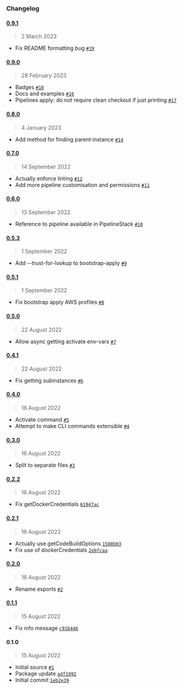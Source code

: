 ### Changelog

#### [0.9.1](https://github.com/isotoma/cdk-manager/compare/0.9.0...0.9.1)

> 2 March 2023

- Fix README formatting bug [`#19`](https://github.com/isotoma/cdk-manager/pull/19)

#### [0.9.0](https://github.com/isotoma/cdk-manager/compare/0.8.0...0.9.0)

> 28 February 2023

- Badges [`#18`](https://github.com/isotoma/cdk-manager/pull/18)
- Docs and examples [`#16`](https://github.com/isotoma/cdk-manager/pull/16)
- Pipelines apply: do not require clean checkout if just printing [`#17`](https://github.com/isotoma/cdk-manager/pull/17)

#### [0.8.0](https://github.com/isotoma/cdk-manager/compare/0.7.0...0.8.0)

> 4 January 2023

- Add method for finding parent instance [`#14`](https://github.com/isotoma/cdk-manager/pull/14)

#### [0.7.0](https://github.com/isotoma/cdk-manager/compare/0.6.0...0.7.0)

> 14 September 2022

- Actually enforce linting [`#12`](https://github.com/isotoma/cdk-manager/pull/12)
- Add more pipeline customisation and permissions [`#11`](https://github.com/isotoma/cdk-manager/pull/11)

#### [0.6.0](https://github.com/isotoma/cdk-manager/compare/0.5.3...0.6.0)

> 13 September 2022

- Reference to pipeline available in PipelineStack [`#10`](https://github.com/isotoma/cdk-manager/pull/10)

#### [0.5.3](https://github.com/isotoma/cdk-manager/compare/0.5.1...0.5.3)

> 1 September 2022

- Add --trust-for-lookup to bootstrap-apply [`#9`](https://github.com/isotoma/cdk-manager/pull/9)

#### [0.5.1](https://github.com/isotoma/cdk-manager/compare/0.5.0...0.5.1)

> 1 September 2022

- Fix bootstrap apply AWS profiles [`#8`](https://github.com/isotoma/cdk-manager/pull/8)

#### [0.5.0](https://github.com/isotoma/cdk-manager/compare/0.4.1...0.5.0)

> 22 August 2022

- Allow async getting activate env-vars [`#7`](https://github.com/isotoma/cdk-manager/pull/7)

#### [0.4.1](https://github.com/isotoma/cdk-manager/compare/0.4.0...0.4.1)

> 22 August 2022

- Fix getting subinstances [`#6`](https://github.com/isotoma/cdk-manager/pull/6)

#### [0.4.0](https://github.com/isotoma/cdk-manager/compare/0.3.0...0.4.0)

> 16 August 2022

- Activate command [`#5`](https://github.com/isotoma/cdk-manager/pull/5)
- Attempt to make CLI commands extensible [`#4`](https://github.com/isotoma/cdk-manager/pull/4)

#### [0.3.0](https://github.com/isotoma/cdk-manager/compare/0.2.2...0.3.0)

> 16 August 2022

- Split to separate files [`#3`](https://github.com/isotoma/cdk-manager/pull/3)

#### [0.2.2](https://github.com/isotoma/cdk-manager/compare/0.2.1...0.2.2)

> 16 August 2022

- Fix getDockerCredentials [`61947ac`](https://github.com/isotoma/cdk-manager/commit/61947acb8457275b559c52007a81baaa9375912c)

#### [0.2.1](https://github.com/isotoma/cdk-manager/compare/0.2.0...0.2.1)

> 16 August 2022

- Actually use getCodeBuildOptions [`1580b03`](https://github.com/isotoma/cdk-manager/commit/1580b03e2337e99f5d1668d44d89a2baea2c6134)
- Fix use of dockerCredentials [`2ebfcaa`](https://github.com/isotoma/cdk-manager/commit/2ebfcaa79ad4578905e01042feabc376e4a41197)

#### [0.2.0](https://github.com/isotoma/cdk-manager/compare/0.1.1...0.2.0)

> 16 August 2022

- Rename exports [`#2`](https://github.com/isotoma/cdk-manager/pull/2)

#### [0.1.1](https://github.com/isotoma/cdk-manager/compare/0.1.0...0.1.1)

> 15 August 2022

- Fix info message [`c91b446`](https://github.com/isotoma/cdk-manager/commit/c91b4465c2dadd943174d2fc857a0be81730f033)

#### 0.1.0

> 15 August 2022

- Initial source [`#1`](https://github.com/isotoma/cdk-manager/pull/1)
- Package update [`adf1992`](https://github.com/isotoma/cdk-manager/commit/adf1992650ab2fc006184f0138fa5635867ce0cf)
- Initial commit [`1eb2e39`](https://github.com/isotoma/cdk-manager/commit/1eb2e39d2a6cc83ddf36f3c9ac478210b7923c8f)
